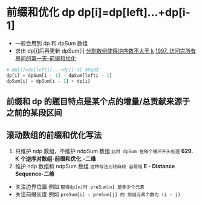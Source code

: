 # 前缀和优化 dp dp[i]=dp[left]...+dp[i-1]

- 一般会用到 dp 和 dpSum 数组
- 求出 dp[i]后再更新 dpSum[i]
  [分割数组使得逆序数不大于 k](089%20-%20Partitions%20and%20Inversions%EF%BC%88%E2%98%857%EF%BC%89.py)
  [1997. 访问完所有房间的第一天-前缀和优化](1997.%20%E8%AE%BF%E9%97%AE%E5%AE%8C%E6%89%80%E6%9C%89%E6%88%BF%E9%97%B4%E7%9A%84%E7%AC%AC%E4%B8%80%E5%A4%A9-%E5%89%8D%E7%BC%80%E5%92%8C%E4%BC%98%E5%8C%96.py)

```Python
# dp[i]=dp[lefti]...+dp[i-1] 转化成
dp[i] = dpSum[i - 1] - dpSum[lefti - 1]
dpSum[i] = dpSum[i - 1] + dp[i]
```

## 前缀和 dp 的题目特点是某个点的增量/总贡献来源于之前的某段区间

## 滚动数组的前缀和优化写法

1. 只维护 ndp 数组，不维护 ndpSum 数组
   `此时 dpSum 在每个循环开头处理`
   **629. K 个逆序对数组-前缀和优化.-二维**
2. 维护 ndp 数组和 ndpSum 数组
   `这种写法比较麻烦 容易错`
   **E - Distance Sequence-二维**

- 关注边界位置 例如 `取得dp[n]时 preSum[n] 是多少个元素`
- 关注前缀长度 例如 `preSum[i] - preSum[j] 的 前缀元素个数为 (i - j)`
